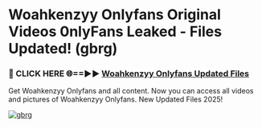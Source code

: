 # Woahkenzyy Onlyfans Original Videos 0nlyFans Leaked - Files Updated! (gbrg)

<h3>🔴 CLICK HERE 🌐==►► <a href="https://tinyurl.com/ehrbuxhb" rel="nofollow">Woahkenzyy Onlyfans Updated Files</a></h3>

Get Woahkenzyy Onlyfans and all content. Now you can access all videos and pictures of Woahkenzyy Onlyfans. New Updated Files 2025!

[![gbrg](https://i.imgur.com/lVYEuWS.gif)](https://tinyurl.com/ehrbuxhb)
